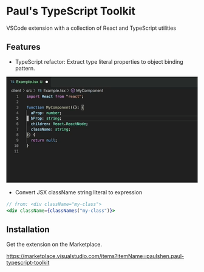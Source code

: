 # Paul's TypeScript Toolkit

VSCode extension with a collection of React and TypeScript utilities

## Features

- TypeScript refactor: Extract type literal properties to object binding pattern.

![Example recording](https://raw.githubusercontent.com/paulshen/paul-refactors-typescript/main/paul-typescript-toolkit-extension/example.gif)

- Convert JSX className string literal to expression

```jsx
// from: <div className="my-class">
<div className={classNames("my-class")}>
```

## Installation

Get the extension on the Marketplace.

https://marketplace.visualstudio.com/items?itemName=paulshen.paul-typescript-toolkit
